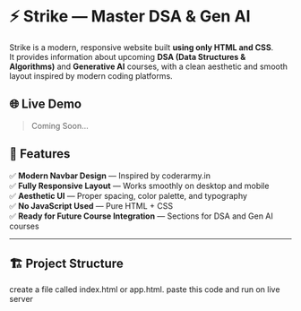 # ⚡ Strike — Master DSA & Gen AI

Strike is a modern, responsive website built **using only HTML and CSS**.  
It provides information about upcoming **DSA (Data Structures & Algorithms)** and **Generative AI** courses, with a clean aesthetic and smooth layout inspired by modern coding platforms.

## 🌐 Live Demo

> Coming Soon...

## 🧩 Features

✅ **Modern Navbar Design** — Inspired by coderarmy.in  
✅ **Fully Responsive Layout** — Works smoothly on desktop and mobile  
✅ **Aesthetic UI** — Proper spacing, color palette, and typography  
✅ **No JavaScript Used** — Pure HTML + CSS  
✅ **Ready for Future Course Integration** — Sections for DSA and Gen AI courses

---

## 🏗️ Project Structure
create a file called index.html or app.html. paste this code and run on live server